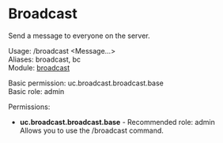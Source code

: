 Broadcast
====
Send a message to everyone on the server.

Usage: /broadcast \<Message…\><br>
Aliases: broadcast, bc<br>
Module: [broadcast](../modules/broadcast.md)<br>

Basic permission: uc.broadcast.broadcast.base<br>
Basic role: admin<br>

Permissions: <br>
* **uc.broadcast.broadcast.base** - Recommended role: admin<br>Allows you to use the /broadcast command.
